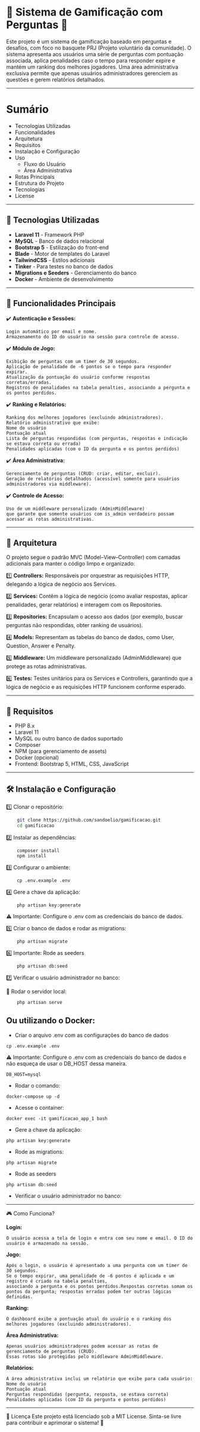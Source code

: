 # 🎯 Sistema de Gamificação com Perguntas 🏀  

Este projeto é um sistema de gamificação baseado em perguntas e desafios, com foco no basquete PRJ (Projeto voluntário da comunidade). 
O sistema apresenta aos usuários uma série de perguntas com pontuação associada, aplica penalidades caso o tempo para responder expire e mantém um ranking dos melhores jogadores. Uma área administrativa exclusiva permite que apenas usuários administradores gerenciem as questões e gerem relatórios detalhados.

---

# Sumário
* Tecnologias Utilizadas
* Funcionalidades
* Arquitetura
* Requisitos
* Instalação e Configuração
* Uso
    * Fluxo do Usuário
    * Área Administrativa
* Rotas Principais
* Estrutura do Projeto
* Tecnologias
* License

---

## 🚀 Tecnologias Utilizadas

- **Laravel 11** - Framework PHP  
- **MySQL** - Banco de dados relacional  
- **Bootstrap 5** - Estilização do front-end  
- **Blade** - Motor de templates do Laravel  
- **TailwindCSS** - Estilos adicionais  
- **Tinker** - Para testes no banco de dados  
- **Migrations e Seeders** - Gerenciamento do banco  
- **Docker** - Ambiente de desenvolvimento

---
## 📌 Funcionalidades Principais

✔️ **Autenticação e Sessões:**

    Login automático por email e nome.
    Armazenamento do ID do usuário na sessão para controle de acesso.

✔️ **Módulo de Jogo:**

    Exibição de perguntas com um timer de 30 segundos.
    Aplicação de penalidade de -6 pontos se o tempo para responder expirar.
    Atualização da pontuação do usuário conforme respostas corretas/erradas.
    Registros de penalidades na tabela penalties, associando a pergunta e os pontos perdidos.
        
✔️ **Ranking e Relatórios:**

    Ranking dos melhores jogadores (excluindo administradores).
    Relatório administrativo que exibe:
    Nome do usuário
    Pontuação atual
    Lista de perguntas respondidas (com perguntas, respostas e indicação se estava correta ou errada)
    Penalidades aplicadas (com o ID da pergunta e os pontos perdidos)

✔️ **Área Administrativa:**

    Gerenciamento de perguntas (CRUD: criar, editar, excluir).
    Geração de relatórios detalhados (acessível somente para usuários administradores via middleware).

✔️ **Controle de Acesso:**

    Uso de um middleware personalizado (AdminMiddleware)
    que garante que somente usuários com is_admin verdadeiro possam acessar as rotas administrativas.

---

## 📌 Arquitetura

O projeto segue o padrão MVC (Model–View–Controller) com camadas adicionais para manter o código limpo e organizado:

1️⃣ **Controllers:** Responsáveis por orquestrar as requisições HTTP, delegando a lógica de negócio aos Services.

2️⃣ **Services:** Contêm a lógica de negócio (como avaliar respostas, aplicar penalidades, gerar relatórios) e interagem com os Repositories.

3️⃣ **Repositories:** Encapsulam o acesso aos dados (por exemplo, buscar perguntas não respondidas, obter ranking de usuários).

4️⃣ **Models:** Representam as tabelas do banco de dados, como User, Question, Answer e Penalty.

5️⃣ **Middleware:** Um middleware personalizado (AdminMiddleware) que protege as rotas administrativas.

6️⃣ **Testes:** Testes unitários para os Services e Controllers, garantindo que a lógica de negócio e as requisições HTTP funcionem conforme esperado.

---
## 📌 Requisitos

* PHP 8.x
* Laravel 11
* MySQL ou outro banco de dados suportado
* Composer
* NPM (para gerenciamento de assets)
* Docker (opcional)
* Frontend: Bootstrap 5, HTML, CSS, JavaScript
  
---
## 🛠️ Instalação e Configuração

1️⃣ Clonar o repositório:
```bash
    git clone https://github.com/sandoelio/gamificacao.git
    cd gamificacao
```

2️⃣ Instalar as dependências:
```
    composer install
    npm install
```

3️⃣ Configurar o ambiente:
```
    cp .env.example .env
```

4️⃣ Gere a chave da aplicação:
```
    php artisan key:generate
```

⚠️ Importante: Configure o .env com as credenciais do banco de dados.


5️⃣ Criar o banco de dados e rodar as migrations:
```
    php artisan migrate
```

6️⃣ Importante: Rode as seeders
```
    php artisan db:seed
```

7️⃣ Verificar o usuário administrador no banco:

📌 Rodar o servidor local:
```
    php artisan serve
```
## Ou utilizando o Docker:

* Criar o arquivo .env com as configurações do banco de dados
```
cp .env.example .env
```

⚠️ Importante: Configure o .env com as credenciais do banco de dados e não esqueça de usar o DB_HOST dessa maneira.

```
DB_HOST=mysql
```

* Rodar o comando:
```
docker-compose up -d
```

* Acesse o container:
```
docker exec -it gamificacao_app_1 bash
```

* Gere a chave da aplicação:
```
php artisan key:generate
```

* Rode as migrations:
```
php artisan migrate
```

* Rode as seeders
```
php artisan db:seed
```

* Verificar o usuário administrador no banco:

---

🎮 Como Funciona?

**Login:**

    O usuário acessa a tela de login e entra com seu nome e email. O ID do usuário é armazenado na sessão.

**Jogo:**
    
    Após o login, o usuário é apresentado a uma pergunta com um timer de 30 segundos. 
    Se o tempo expirar, uma penalidade de -6 pontos é aplicada e um registro é criado na tabela penalties, 
    associando a pergunta e os pontos perdidos.Respostas corretas somam os pontos da pergunta; respostas erradas podem ter outras lógicas definidas.

**Ranking:**

    O dashboard exibe a pontuação atual do usuário e o ranking dos melhores jogadores (excluindo administradores).

**Área Administrativa:**

    Apenas usuários administradores podem acessar as rotas de gerenciamento de perguntas (CRUD). 
    Essas rotas são protegidas pelo middleware AdminMiddleware.

**Relatórios:** 

    A área administrativa inclui um relatório que exibe para cada usuário:
    Nome do usuário
    Pontuação atual
    Perguntas respondidas (pergunta, resposta, se estava correta)
    Penalidades aplicadas (com ID da pergunta e pontos perdidos)

---

📝 Licença
Este projeto está licenciado sob a MIT License.
Sinta-se livre para contribuir e aprimorar o sistema! 🚀
